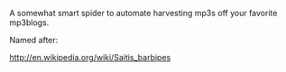 A somewhat smart spider to automate harvesting mp3s off your favorite mp3blogs.

Named after:

http://en.wikipedia.org/wiki/Saitis_barbipes
